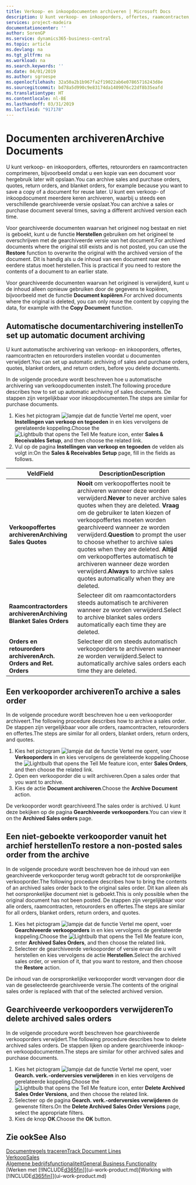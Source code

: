 ```yaml
---
title: Verkoop- en inkoopdocumenten archiveren | Microsoft Docs
description: U kunt verkoop- en inkooporders, offertes, raamcontracten, retourorders en raamcontracten archiveren en u kunt het gearchiveerde document gebruiken om het document waaruit het is gearchiveerd, opnieuw te maken.
services: project-madeira
documentationcenter: ''
author: SorenGP
ms.service: dynamics365-business-central
ms.topic: article
ms.devlang: na
ms.tgt_pltfrm: na
ms.workload: na
ms.search.keywords: ''
ms.date: 04/01/2019
ms.author: sgroespe
ms.openlocfilehash: 32a50a2b1b967fa2f19022ab6e07865716243d8e
ms.sourcegitcommit: bd78a5d990c9e83174da1409076c22df8b35eafd
ms.translationtype: HT
ms.contentlocale: nl-BE
ms.lasthandoff: 03/31/2019
ms.locfileid: "917178"
---
```

# <a name="archive-documents"></a><span data-ttu-id="c0f3e-103">Documenten archiveren</span><span class="sxs-lookup"><span data-stu-id="c0f3e-103">Archive Documents</span></span>
<span data-ttu-id="c0f3e-104">U kunt verkoop- en inkooporders, offertes, retourorders en raamcontracten comprimeren, bijvoorbeeld omdat u een kopie van een document voor hergebruik later wilt opslaan.</span><span class="sxs-lookup"><span data-stu-id="c0f3e-104">You can archive sales and purchase orders, quotes, return orders, and blanket orders, for example because you want to save a copy of a document for reuse later.</span></span> <span data-ttu-id="c0f3e-105">U kunt een verkoop- of inkoopdocument meerdere keren archiveren, waarbij u steeds een verschillende gearchiveerde versie opslaat.</span><span class="sxs-lookup"><span data-stu-id="c0f3e-105">You can archive a sales or purchase document several times, saving a different archived version each time.</span></span>

<span data-ttu-id="c0f3e-106">Voor gearchiveerde documenten waarvan het origineel nog bestaat en niet is geboekt, kunt u de functie **Herstellen** gebruiken om het origineel te overschrijven met de gearchiveerde versie van het document.</span><span class="sxs-lookup"><span data-stu-id="c0f3e-106">For archived documents where the original still exists and is not posted, you can use the **Restore** function to overwrite the original with the archived version of the document.</span></span> <span data-ttu-id="c0f3e-107">Dit is handig als u de inhoud van een document naar een eerdere status moet herstellen.</span><span class="sxs-lookup"><span data-stu-id="c0f3e-107">This is practical if you need to restore the contents of a document to an earlier state.</span></span>

<span data-ttu-id="c0f3e-108">Voor gearchiveerde documenten waarvan het origineel is verwijderd, kunt u de inhoud alleen opnieuw gebruiken door de gegevens te kopiëren, bijvoorbeeld met de functie **Document kopiëren**.</span><span class="sxs-lookup"><span data-stu-id="c0f3e-108">For archived documents where the original is deleted, you can only reuse the content by copying the data, for example with the **Copy Document** function.</span></span>   

## <a name="to-set-up-automatic-document-archiving"></a><span data-ttu-id="c0f3e-109">Automatische documentarchivering instellen</span><span class="sxs-lookup"><span data-stu-id="c0f3e-109">To set up automatic document archiving</span></span>  
<span data-ttu-id="c0f3e-110">U kunt automatische archivering van verkoop- en inkooporders, offertes, raamcontracten en retourorders instellen voordat u documenten verwijdert.</span><span class="sxs-lookup"><span data-stu-id="c0f3e-110">You can set up automatic archiving of sales and purchase orders, quotes, blanket orders, and return orders, before you delete documents.</span></span>

<span data-ttu-id="c0f3e-111">In de volgende procedure wordt beschreven hoe u automatische archivering van verkoopdocumenten instelt.</span><span class="sxs-lookup"><span data-stu-id="c0f3e-111">The following procedure describes how to set up automatic archiving of sales documents.</span></span> <span data-ttu-id="c0f3e-112">De stappen zijn vergelijkbaar voor inkoopdocumenten.</span><span class="sxs-lookup"><span data-stu-id="c0f3e-112">The steps are similar for purchase documents.</span></span>
1.  <span data-ttu-id="c0f3e-113">Kies het pictogram ![lampje dat de functie Vertel me opent](media/ui-search/search_small.png "Vertel me wat u wilt doen"), voer **Instellingen van verkoop en tegoeden** in en kies vervolgens de gerelateerde koppeling.</span><span class="sxs-lookup"><span data-stu-id="c0f3e-113">Choose the ![Lightbulb that opens the Tell Me feature](media/ui-search/search_small.png "Tell me what you want to do") icon, enter **Sales & Receivables Setup**, and then choose the related link.</span></span>
2. <span data-ttu-id="c0f3e-114">Vul op de pagina **Instellingen van verkoop en tegoeden** de velden als volgt in:</span><span class="sxs-lookup"><span data-stu-id="c0f3e-114">On the **Sales & Receivables Setup** page, fill in the fields as follows.</span></span>

|<span data-ttu-id="c0f3e-115">Veld</span><span class="sxs-lookup"><span data-stu-id="c0f3e-115">Field</span></span>|<span data-ttu-id="c0f3e-116">Description</span><span class="sxs-lookup"><span data-stu-id="c0f3e-116">Description</span></span>|
|-----|-----------|
|<span data-ttu-id="c0f3e-117">**Verkoopoffertes archiveren**</span><span class="sxs-lookup"><span data-stu-id="c0f3e-117">**Archiving Sales Quotes**</span></span>|<span data-ttu-id="c0f3e-118">**Nooit** om verkoopoffertes nooit te archiveren wanneer deze worden verwijderd.</span><span class="sxs-lookup"><span data-stu-id="c0f3e-118">**Never** to never archive sales quotes when they are deleted.</span></span> <span data-ttu-id="c0f3e-119">**Vraag** om de gebruiker te laten kiezen of verkoopoffertes moeten worden gearchiveerd wanneer ze worden verwijderd.</span><span class="sxs-lookup"><span data-stu-id="c0f3e-119">**Question** to prompt the user to choose whether to archive sales quotes when they are deleted.</span></span> <span data-ttu-id="c0f3e-120">**Altijd** om verkoopoffertes automatisch te archiveren wanneer deze worden verwijderd.</span><span class="sxs-lookup"><span data-stu-id="c0f3e-120">**Always** to archive sales quotes automatically when they are deleted.</span></span>|
|<span data-ttu-id="c0f3e-121">**Raamcontractorders archiveren**</span><span class="sxs-lookup"><span data-stu-id="c0f3e-121">**Archiving Blanket Sales Orders**</span></span>|<span data-ttu-id="c0f3e-122">Selecteer dit om raamcontactorders steeds automatisch te archiveren wanneer ze worden verwijderd.</span><span class="sxs-lookup"><span data-stu-id="c0f3e-122">Select to archive blanket sales orders automatically each time they are deleted.</span></span>|
|<span data-ttu-id="c0f3e-123">**Orders en retourorders archiveren**</span><span class="sxs-lookup"><span data-stu-id="c0f3e-123">**Arch. Orders and Ret. Orders**</span></span>|<span data-ttu-id="c0f3e-124">Selecteer dit om steeds automatisch verkooporders te archiveren wanneer ze worden verwijderd.</span><span class="sxs-lookup"><span data-stu-id="c0f3e-124">Select to automatically archive sales orders each time they are deleted.</span></span>|

## <a name="to-archive-a-sales-order"></a><span data-ttu-id="c0f3e-125">Een verkooporder archiveren</span><span class="sxs-lookup"><span data-stu-id="c0f3e-125">To archive a sales order</span></span>
<span data-ttu-id="c0f3e-126">In de volgende procedure wordt beschreven hoe u een verkooporder archiveert.</span><span class="sxs-lookup"><span data-stu-id="c0f3e-126">The following procedure describes how to archive a sales order.</span></span> <span data-ttu-id="c0f3e-127">De stappen zijn vergelijkbaar voor alle orders, raamcontracten, retourorders en offertes.</span><span class="sxs-lookup"><span data-stu-id="c0f3e-127">The steps are similar for all orders, blanket orders, return orders, and quotes.</span></span>

1.  <span data-ttu-id="c0f3e-128">Kies het pictogram ![lampje dat de functie Vertel me opent](media/ui-search/search_small.png "Vertel me wat u wilt doen"), voer **Verkooporders** in en kies vervolgens de gerelateerde koppeling.</span><span class="sxs-lookup"><span data-stu-id="c0f3e-128">Choose the ![Lightbulb that opens the Tell Me feature](media/ui-search/search_small.png "Tell me what you want to do") icon, enter **Sales Orders**, and then choose the related link.</span></span>  
2.  <span data-ttu-id="c0f3e-129">Open een verkooporder die u wilt archiveren.</span><span class="sxs-lookup"><span data-stu-id="c0f3e-129">Open a sales order that you want to archive.</span></span>  
3.  <span data-ttu-id="c0f3e-130">Kies de actie **Document archiveren**.</span><span class="sxs-lookup"><span data-stu-id="c0f3e-130">Choose the **Archive Document** action.</span></span>

<span data-ttu-id="c0f3e-131">De verkooporder wordt gearchiveerd.</span><span class="sxs-lookup"><span data-stu-id="c0f3e-131">The sales order is archived.</span></span> <span data-ttu-id="c0f3e-132">U kunt deze bekijken op de pagina **Gearchiveerde verkooporders**.</span><span class="sxs-lookup"><span data-stu-id="c0f3e-132">You can view it on the **Archived Sales orders** page.</span></span>

## <a name="to-restore-a-non-posted-sales-order-from-the-archive"></a><span data-ttu-id="c0f3e-133">Een niet-geboekte verkooporder vanuit het archief herstellen</span><span class="sxs-lookup"><span data-stu-id="c0f3e-133">To restore a non-posted sales order from the archive</span></span>
<span data-ttu-id="c0f3e-134">In de volgende procedure wordt beschreven hoe de inhoud van een gearchiveerde verkooporder terug wordt gebracht tot de oorspronkelijke verkooporder.</span><span class="sxs-lookup"><span data-stu-id="c0f3e-134">The following procedure describes how to bring the contents of an archived sales order back to the original sales order.</span></span> <span data-ttu-id="c0f3e-135">Dit kan alleen als het oorspronkelijke document niet is geboekt.</span><span class="sxs-lookup"><span data-stu-id="c0f3e-135">This is only possible when the original document has not been posted.</span></span> <span data-ttu-id="c0f3e-136">De stappen zijn vergelijkbaar voor alle orders, raamcontracten, retourorders en offertes.</span><span class="sxs-lookup"><span data-stu-id="c0f3e-136">The steps are similar for all orders, blanket orders, return orders, and quotes.</span></span>

1. <span data-ttu-id="c0f3e-137">Kies het pictogram ![lampje dat de functie Vertel me opent](media/ui-search/search_small.png "Vertel me wat u wilt doen"), voer **Gearchiveerde verkooporders** in en kies vervolgens de gerelateerde koppeling.</span><span class="sxs-lookup"><span data-stu-id="c0f3e-137">Choose the ![Lightbulb that opens the Tell Me feature](media/ui-search/search_small.png "Tell me what you want to do") icon, enter **Archived Sales Orders**, and then choose the related link.</span></span>
2. <span data-ttu-id="c0f3e-138">Selecteer de gearchiveerde verkooporder of versie ervan die u wilt herstellen en kies vervolgens de actie **Herstellen**.</span><span class="sxs-lookup"><span data-stu-id="c0f3e-138">Select the archived sales order, or version of it, that you want to restore, and then choose the **Restore** action.</span></span>  

<span data-ttu-id="c0f3e-139">De inhoud van de oorspronkelijke verkooporder wordt vervangen door die van de geselecteerde gearchiveerde versie.</span><span class="sxs-lookup"><span data-stu-id="c0f3e-139">The contents of the original sales order is replaced with that of the selected archived version.</span></span>

## <a name="to-delete-archived-sales-orders"></a><span data-ttu-id="c0f3e-140">Gearchiveerde verkooporders verwijderen</span><span class="sxs-lookup"><span data-stu-id="c0f3e-140">To delete archived sales orders</span></span>
<span data-ttu-id="c0f3e-141">In de volgende procedure wordt beschreven hoe gearchiveerde verkooporders verwijdert.</span><span class="sxs-lookup"><span data-stu-id="c0f3e-141">The following procedure describes how to delete archived sales orders.</span></span> <span data-ttu-id="c0f3e-142">De stappen lijken op andere gearchiveerde inkoop- en verkoopdocumenten.</span><span class="sxs-lookup"><span data-stu-id="c0f3e-142">The steps are similar for other archived sales and purchase documents.</span></span>

1.  <span data-ttu-id="c0f3e-143">Kies het pictogram ![lampje dat de functie Vertel me opent](media/ui-search/search_small.png "Vertel me wat u wilt doen"), voer **Gearch. verk.-orderversies verwijderen** in en kies vervolgens de gerelateerde koppeling.</span><span class="sxs-lookup"><span data-stu-id="c0f3e-143">Choose the ![Lightbulb that opens the Tell Me feature](media/ui-search/search_small.png "Tell me what you want to do") icon, enter **Delete Archived Sales Order Versions**, and then choose the related link.</span></span>  
2.  <span data-ttu-id="c0f3e-144">Selecteer op de pagina **Gearch. verk.-orderversies verwijderen** de gewenste filters.</span><span class="sxs-lookup"><span data-stu-id="c0f3e-144">On the **Delete Archived Sales Order Versions** page, select the appropriate filters.</span></span>  
3.  <span data-ttu-id="c0f3e-145">Kies de knop **OK**.</span><span class="sxs-lookup"><span data-stu-id="c0f3e-145">Choose the **OK** button.</span></span>

## <a name="see-also"></a><span data-ttu-id="c0f3e-146">Zie ook</span><span class="sxs-lookup"><span data-stu-id="c0f3e-146">See Also</span></span>
[<span data-ttu-id="c0f3e-147">Documentregels traceren</span><span class="sxs-lookup"><span data-stu-id="c0f3e-147">Track Document Lines</span></span>](across-how-to-track-document-lines.md)  
[<span data-ttu-id="c0f3e-148">Verkoop</span><span class="sxs-lookup"><span data-stu-id="c0f3e-148">Sales</span></span>](sales-manage-sales.md)  
[<span data-ttu-id="c0f3e-149">Algemene bedrijfsfunctionaliteit</span><span class="sxs-lookup"><span data-stu-id="c0f3e-149">General Business Functionality</span></span>](ui-across-business-areas.md)  
<span data-ttu-id="c0f3e-150">[Werken met [!INCLUDE[d365fin](includes/d365fin_md.md)]](ui-work-product.md)</span><span class="sxs-lookup"><span data-stu-id="c0f3e-150">[Working with [!INCLUDE[d365fin](includes/d365fin_md.md)]](ui-work-product.md)</span></span>
